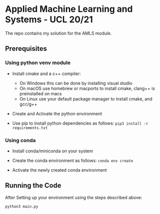 # Applied Machine Learning and Systems - UCL 20/21

The repo contains my solution for the AMLS module.




## Prerequisites

### Using python venv module

- Install cmake and a c++ compiler:

  - On Windows this can be done by installing visual studio
  - On macOS use homebrew or macports to install cmake, clang++ is preinstalled on macs
  - On Linux use your default package manager to install cmake, and gcc/g++

- Create and Activate the python environment

- Use pip to install python dependencies as follows:
  `pip3 install -r requirements.txt`

### Using conda

- Install conda/miniconda on your system

- Create the conda environment as follows:
  `conda env create`

- Activate the newly created conda environment



## Running the Code

After Setting up your environment using the steps described above:

  `python3 main.py`

